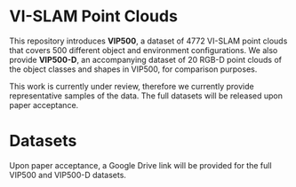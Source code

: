 # VI-SLAM Point Clouds
This repository introduces **VIP500**, a dataset of 4772 VI-SLAM point clouds that covers 500 different object and environment configurations. We also provide **VIP500-D**, an accompanying dataset of 20 RGB-D point clouds of the object classes and shapes in VIP500, for comparison purposes.

This work is currently under review, therefore we currently provide representative samples of the data. The full datasets will be released upon paper acceptance.

# Datasets
Upon paper acceptance, a Google Drive link will be provided for the full VIP500 and VIP500-D datasets. 
